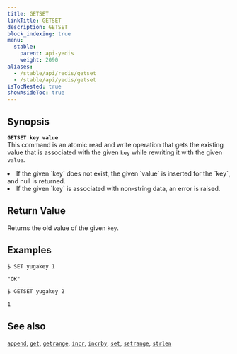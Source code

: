 ```yaml
---
title: GETSET
linkTitle: GETSET
description: GETSET
block_indexing: true
menu:
  stable:
    parent: api-yedis
    weight: 2090
aliases:
  - /stable/api/redis/getset
  - /stable/api/yedis/getset
isTocNested: true
showAsideToc: true
---
```


## Synopsis

<b>`GETSET key value`</b><br>
This command is an atomic read and write operation that gets the existing value that is associated with the given `key` while rewriting it with the given `value`.

<li>If the given `key` does not exist, the given `value` is inserted for the `key`, and null is returned.</li>
<li>If the given `key` is associated with non-string data, an error is raised.</li>

## Return Value

Returns the old value of the given `key`.

## Examples

```sh
$ SET yugakey 1
```

```
"OK"
```

```sh
$ GETSET yugakey 2
```

```
1
```

## See also

[`append`](../append/), [`get`](../get/), [`getrange`](../getrange/), [`incr`](../incr/), [`incrby`](../incrby/), [`set`](../set/), [`setrange`](../setrange/), [`strlen`](../strlen/)
